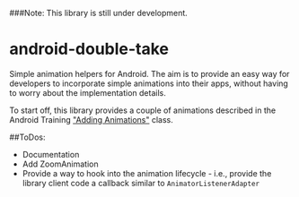 ###Note: This library is still under development.

android-double-take
===================

Simple animation helpers for Android. The aim is to provide an easy way for developers to incorporate simple animations into their apps, without having to worry about the implementation details.

To start off, this library provides a couple of animations described in the Android Training ["Adding Animations"](http://developer.android.com/training/animation/index.html) class.


##ToDos:
  
  - Documentation
  - Add ZoomAnimation
  - Provide a way to hook into the animation lifecycle - i.e., provide the library client code a callback similar to `AnimatorListenerAdapter`
